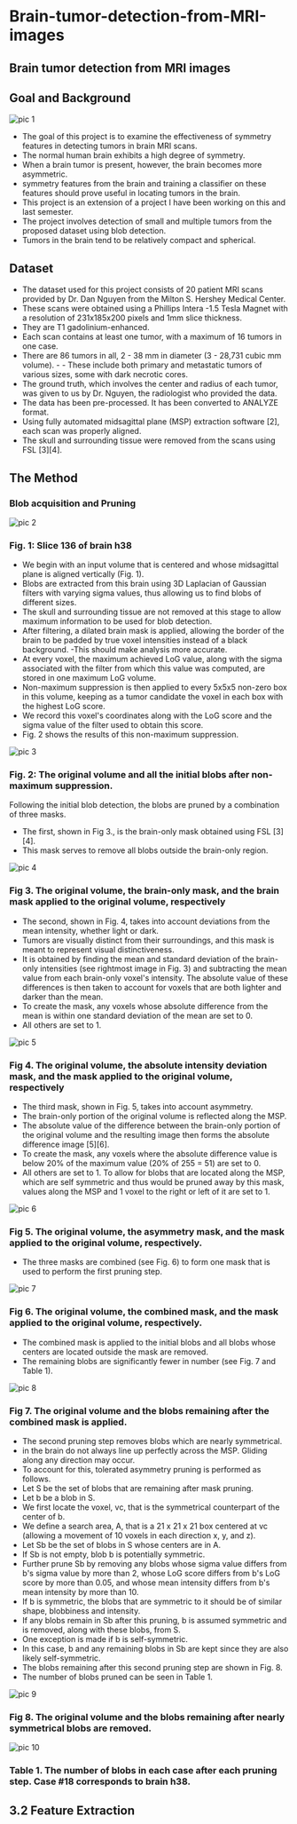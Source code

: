 # Brain-tumor-detection-from-MRI-images

## Brain tumor detection from MRI images

## Goal and Background  


![pic 1](https://user-images.githubusercontent.com/66870226/102860441-e501b200-4453-11eb-979c-27f3e083d89c.png)


- The goal of this project is to examine the effectiveness of symmetry features in detecting tumors in brain MRI scans.
- The normal human brain exhibits a high degree of symmetry. 
- When a brain tumor is present, however, the brain becomes more asymmetric.
-  symmetry features from the brain and training a classifier on these features should prove useful in locating tumors in the brain.
- This project is an extension of a project I have been working on this and last semester.
- The project involves detection of small and multiple tumors from the proposed
dataset using blob detection. 
- Tumors in the brain tend to be relatively compact and spherical.

## Dataset

- The dataset used for this project consists of 20 patient MRI scans provided by Dr. Dan Nguyen from the Milton S. Hershey Medical Center.
- These scans were obtained using a Phillips Intera
-1.5 Tesla Magnet with a resolution of 231x185x200 pixels and 1mm slice thickness. 
- They are T1 gadolinium-enhanced.
- Each scan contains at least one tumor, with a maximum of 16 tumors in one case.
- There are 86 tumors in all, 2 - 38 mm in diameter (3 - 28,731 cubic mm volume). - - These include both primary and metastatic tumors of various sizes, some with dark necrotic cores. 
- The ground truth, which involves the center and radius of each tumor, was given to us by Dr. Nguyen, the radiologist who provided the data.
- The data has been pre-processed. It has been converted to ANALYZE format.
- Using fully automated midsagittal plane (MSP) extraction software [2], each scan was properly aligned.
- The skull and surrounding tissue were removed from the scans using FSL [3][4].

## The Method

### Blob acquisition and Pruning


![pic 2](https://user-images.githubusercontent.com/66870226/102862591-542cd580-4457-11eb-87b0-14b24a58fd22.png)
### Fig. 1: Slice 136 of brain h38

- We begin with an input volume that is centered and whose midsagittal plane is aligned vertically (Fig. 1).
- Blobs are extracted from this brain using 3D Laplacian of Gaussian filters with varying sigma values, thus allowing us to find blobs of different sizes. 
- The skull and surrounding tissue are not removed at this stage to allow maximum information to be used for blob detection. 
- After filtering, a dilated brain mask is applied, allowing the border of the brain to be padded by true voxel intensities instead of a black background.
-This should make analysis more accurate.
- At every voxel, the maximum achieved LoG value, along with the sigma associated with the filter from which this value was computed, are stored in one maximum LoG volume. 
- Non-maximum suppression is then applied to every 5x5x5 non-zero box in this volume, keeping as a tumor candidate the voxel in each box with the highest LoG score. 
- We record this voxel's coordinates along with the LoG score and the sigma value of the filter used to obtain this score.
- Fig. 2 shows the results of this non-maximum suppression.

![pic 3](https://user-images.githubusercontent.com/66870226/102862922-d5846800-4457-11eb-8212-7d81c569e270.png)
### Fig. 2: The original volume and all the initial blobs after non-maximum suppression.

Following the initial blob detection, the blobs are pruned by a combination of three masks. 
- The first, shown in Fig 3., is the brain-only mask obtained using FSL [3][4]. 
- This mask serves to remove all blobs outside the brain-only region.

![pic 4](https://user-images.githubusercontent.com/66870226/102863130-285e1f80-4458-11eb-9942-26f181e60a63.png)
### Fig 3. The original volume, the brain-only mask, and the brain mask applied to the original volume, respectively

- The second, shown in Fig. 4, takes into account deviations from the mean intensity, whether light or dark. 
- Tumors are visually distinct from their surroundings, and this mask is meant to represent visual distinctiveness. 
- It is obtained by finding the mean and standard deviation of the brain-only intensities (see rightmost image in Fig. 3) and subtracting the mean value from each brain-only voxel's intensity. The absolute value of these differences is then taken to account for voxels that are both lighter and darker than the mean. 
- To create the mask, any voxels whose absolute difference from the mean is within one standard deviation of the mean are set to 0.
- All others are set to 1.

![pic 5](https://user-images.githubusercontent.com/66870226/102863341-76732300-4458-11eb-8fd9-a5e20105b01e.png)
### Fig 4. The original volume, the absolute intensity deviation mask, and the mask applied to the original volume, respectively

- The third mask, shown in Fig. 5, takes into account asymmetry. 
- The brain-only portion of the original volume is reflected along the MSP. 
- The absolute value of the difference between the brain-only portion of the original volume and the resulting image then forms the absolute difference image [5][6]. 
- To create the mask, any voxels where the absolute difference value is below 20% of the maximum value (20% of 255 = 51) are set to 0. 
- All others are set to 1. To allow for blobs that are located along the MSP, which are self symmetric and thus would be pruned away by this mask, values along the MSP and 1 voxel to the right or left of it are set to 1.

![pic 6](https://user-images.githubusercontent.com/66870226/102863499-ae7a6600-4458-11eb-8d73-1dbcc7681092.png)
### Fig 5. The original volume, the asymmetry mask, and the mask applied to the original volume, respectively.

- The three masks are combined (see Fig. 6) to form one mask that is used to perform the first pruning step.

![pic 7](https://user-images.githubusercontent.com/66870226/102863630-dbc71400-4458-11eb-8cc9-077275a99fec.png)
### Fig 6. The original volume, the combined mask, and the mask applied to the original volume, respectively.

- The combined mask is applied to the initial blobs and all blobs whose centers are located outside the mask are removed. 
- The remaining blobs are significantly fewer in number (see Fig. 7 and Table 1).

![pic 8](https://user-images.githubusercontent.com/66870226/102863855-32345280-4459-11eb-91e8-87d29c47fc6a.png)
### Fig 7. The original volume and the blobs remaining after the combined mask is applied.

- The second pruning step removes blobs which are nearly symmetrical. 
- in the brain do not always line up perfectly across the MSP. Gliding along any direction may occur. 
- To account for this, tolerated asymmetry pruning is performed as follows. 
- Let S be the set of blobs that are remaining after mask pruning. 
- Let b be a blob in S.
- We first locate the voxel, vc, that is the symmetrical counterpart of the center of b. 
- We define a search area, A, that is a 21 x 21 x 21 box centered at vc (allowing a movement of 10 voxels in each direction x, y, and z). 
- Let Sb be the set of blobs in S whose centers are in A. 
- If Sb is not empty, blob b is potentially symmetric. 
- Further prune Sb by removing any blobs whose sigma value differs from b's sigma value by more than 2, whose LoG score differs from b's LoG score by more than 0.05, and whose mean intensity differs from b's mean intensity by more than 10.  
- If b is symmetric, the blobs that are symmetric to it should be of similar shape, blobbiness and intensity. 
- If any blobs remain in Sb after this pruning, b is assumed symmetric and is removed, along with these blobs, from S.
- One exception is made if b is self-symmetric. 
- In this case, b and any remaining blobs in Sb are kept since they are also likely self-symmetric.
- The blobs remaining after this second pruning step are shown in Fig. 8. 
- The number of blobs pruned can be seen in Table 1.

![pic 9](https://user-images.githubusercontent.com/66870226/102864065-893a2780-4459-11eb-9539-8a5a19ff3c44.png)
### Fig 8. The original volume and the blobs remaining after nearly symmetrical blobs are removed.

![pic 10](https://user-images.githubusercontent.com/66870226/102864171-ae2e9a80-4459-11eb-9ff1-ab0681b4f49b.png)
### Table 1. The number of blobs in each case after each pruning step. Case #18 corresponds to brain h38.

## 3.2	Feature Extraction


